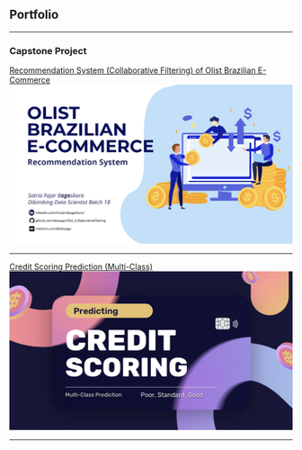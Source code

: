 ## Portfolio

---

### Capstone Project

[Recommendation System (Collaborative Filtering) of Olist Brazilian E-Commerce](/pdf/Credit_Scoring_Multi-Class.pdf)
<img src="images/Olist_collaborative.png?raw=true"/>

---
[Credit Scoring Prediction (Multi-Class)](/pdf/Olist_Recommendation_System_Collaborative_Filtering.pdf)
<img src="images/th_creditscore.png?raw=true"/>

---
